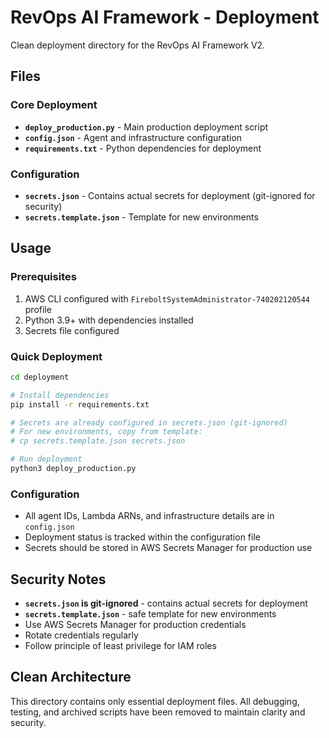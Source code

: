 # RevOps AI Framework - Deployment

Clean deployment directory for the RevOps AI Framework V2.

## Files

### Core Deployment
- **`deploy_production.py`** - Main production deployment script
- **`config.json`** - Agent and infrastructure configuration
- **`requirements.txt`** - Python dependencies for deployment

### Configuration
- **`secrets.json`** - Contains actual secrets for deployment (git-ignored for security)
- **`secrets.template.json`** - Template for new environments

## Usage

### Prerequisites
1. AWS CLI configured with `FireboltSystemAdministrator-740202120544` profile
2. Python 3.9+ with dependencies installed
3. Secrets file configured

### Quick Deployment
```bash
cd deployment

# Install dependencies
pip install -r requirements.txt

# Secrets are already configured in secrets.json (git-ignored)
# For new environments, copy from template:
# cp secrets.template.json secrets.json

# Run deployment
python3 deploy_production.py
```

### Configuration
- All agent IDs, Lambda ARNs, and infrastructure details are in `config.json`
- Deployment status is tracked within the configuration file
- Secrets should be stored in AWS Secrets Manager for production use

## Security Notes
- **`secrets.json` is git-ignored** - contains actual secrets for deployment
- **`secrets.template.json`** - safe template for new environments  
- Use AWS Secrets Manager for production credentials
- Rotate credentials regularly
- Follow principle of least privilege for IAM roles

## Clean Architecture
This directory contains only essential deployment files. All debugging, testing, and archived scripts have been removed to maintain clarity and security.